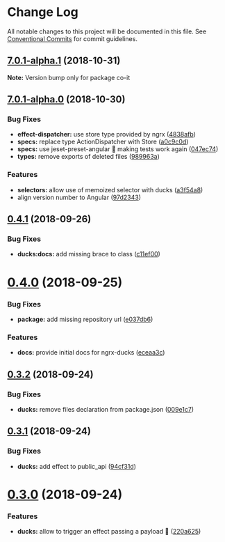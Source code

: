 # Change Log

All notable changes to this project will be documented in this file.
See [Conventional Commits](https://conventionalcommits.org) for commit guidelines.

<a name="7.0.1-alpha.1"></a>
## [7.0.1-alpha.1](https://github.com/co-IT/co-it/compare/v7.0.1-alpha.0...v7.0.1-alpha.1) (2018-10-31)

**Note:** Version bump only for package co-it





<a name="7.0.1-alpha.0"></a>
## [7.0.1-alpha.0](https://github.com/co-IT/co-it/compare/v0.4.1...v7.0.1-alpha.0) (2018-10-30)


### Bug Fixes

* **effect-dispatcher:** use store type provided by ngrx ([4838afb](https://github.com/co-IT/co-it/commit/4838afb))
* **specs:** replace type ActionDispatcher with Store ([a0c9c0d](https://github.com/co-IT/co-it/commit/a0c9c0d))
* **specs:** use jeset-preset-angular :pray: making tests work again ([047ec74](https://github.com/co-IT/co-it/commit/047ec74))
* **types:** remove exports of deleted files ([989963a](https://github.com/co-IT/co-it/commit/989963a))


### Features

* **selectors:** allow use of memoized selector with ducks ([a3f54a8](https://github.com/co-IT/co-it/commit/a3f54a8))
* align version number to Angular ([97d2343](https://github.com/co-IT/co-it/commit/97d2343))





<a name="0.4.1"></a>
## [0.4.1](https://github.com/co-IT/co-it/compare/v0.4.0...v0.4.1) (2018-09-26)


### Bug Fixes

* **ducks:docs:** add missing brace to class ([c11ef00](https://github.com/co-IT/co-it/commit/c11ef00))





<a name="0.4.0"></a>
# [0.4.0](https://github.com/co-IT/co-it/compare/v0.3.2...v0.4.0) (2018-09-25)


### Bug Fixes

* **package:** add missing repository url ([e037db6](https://github.com/co-IT/co-it/commit/e037db6))


### Features

* **docs:** provide initial docs for ngrx-ducks ([eceaa3c](https://github.com/co-IT/co-it/commit/eceaa3c))





<a name="0.3.2"></a>
## [0.3.2](https://github.com/co-IT/co-it/compare/v0.3.1...v0.3.2) (2018-09-24)


### Bug Fixes

* **ducks:** remove files declaration from package.json ([009e1c7](https://github.com/co-IT/co-it/commit/009e1c7))





<a name="0.3.1"></a>
## [0.3.1](https://github.com/co-IT/co-it/compare/v0.3.0...v0.3.1) (2018-09-24)


### Bug Fixes

* **ducks:** add effect to public_api ([94cf31d](https://github.com/co-IT/co-it/commit/94cf31d))





<a name="0.3.0"></a>
# [0.3.0](https://github.com/co-IT/co-it/compare/v0.3.0-alpha.0...v0.3.0) (2018-09-24)


### Features

* **ducks:** allow to trigger an effect passing a payload :rocket: ([220a625](https://github.com/co-IT/co-it/commit/220a625))
